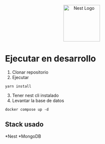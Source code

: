 <p align="center">
  <a href="http://nestjs.com/" target="blank"><img src="https://nestjs.com/img/logo-small.svg" width="120" alt="Nest Logo" /></a>
</p>

 # Ejecutar en desarrollo
 1. Clonar repositorio
 2. Ejecutar 
 ```
 yarn install

 ```

 3. Tener nest cli instalado
 4. Levantar la base de datos

 ``` 
docker compose up -d
 ```

## Stack usado
*Nest
*MongoDB